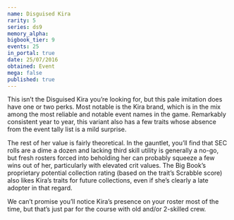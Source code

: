```yaml
---
name: Disguised Kira
rarity: 5
series: ds9
memory_alpha:
bigbook_tier: 9
events: 25
in_portal: true
date: 25/07/2016
obtained: Event
mega: false
published: true
---
```


This isn’t the Disguised Kira you’re looking for, but this pale imitation does have one or two perks. Most notable is the Kira brand, which is in the mix among the most reliable and notable event names in the game. Remarkably consistent year to year, this variant also has a few traits whose absence from the event tally list is a mild surprise.

The rest of her value is fairly theoretical. In the gauntlet, you’ll find that SEC rolls are a dime a dozen and lacking third skill utility is generally a no-go, but fresh rosters forced into beholding her can probably squeeze a few wins out of her, particularly with elevated crit values. The Big Book’s proprietary potential collection rating (based on the trait’s Scrabble score) also likes Kira’s traits for future collections, even if she’s clearly a late adopter in that regard.

We can’t promise you’ll notice Kira’s presence on your roster most of the time, but that’s just par for the course with old and/or 2-skilled crew.
